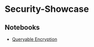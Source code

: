 # Security-Showcase

## Notebooks
- [Queryable Encryption](https://github.com/mongodb-developer/Security-Showcase/blob/main/notebooks/queryable_encryption_quickstart.ipynb)
